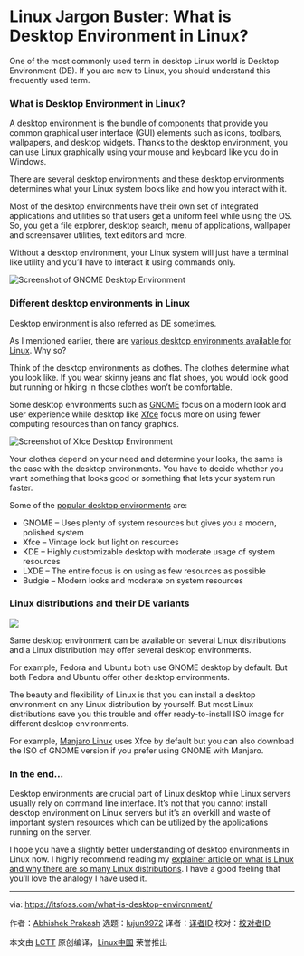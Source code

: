 [#]: collector: (lujun9972)
[#]: translator: (wxy)
[#]: reviewer: ( )
[#]: publisher: ( )
[#]: url: ( )
[#]: subject: (Linux Jargon Buster: What is Desktop Environment in Linux?)
[#]: via: (https://itsfoss.com/what-is-desktop-environment/)
[#]: author: (Abhishek Prakash https://itsfoss.com/author/abhishek/)

Linux Jargon Buster: What is Desktop Environment in Linux?
======

One of the most commonly used term in desktop Linux world is Desktop Environment (DE). If you are new to Linux, you should understand this frequently used term.

### What is Desktop Environment in Linux?

A desktop environment is the bundle of components that provide you common graphical user interface (GUI) elements such as icons, toolbars, wallpapers, and desktop widgets. Thanks to the desktop environment, you can use Linux graphically using your mouse and keyboard like you do in Windows.

There are several desktop environments and these desktop environments determines what your Linux system looks like and how you interact with it.

Most of the desktop environments have their own set of integrated applications and utilities so that users get a uniform feel while using the OS. So, you get a file explorer, desktop search, menu of applications, wallpaper and screensaver utilities, text editors and more.

Without a desktop environment, your Linux system will just have a terminal like utility and you’ll have to interact it using commands only.

![Screenshot of GNOME Desktop Environment][1]

### Different desktop environments in Linux

Desktop environment is also referred as DE sometimes.

As I mentioned earlier, there are [various desktop environments available for Linux][2]. Why so?

Think of the desktop environments as clothes. The clothes determine what you look like. If you wear skinny jeans and flat shoes, you would look good but running or hiking in those clothes won’t be comfortable.

Some desktop environments such as [GNOME][3] focus on a modern look and user experience while desktop like [Xfce][4] focus more on using fewer computing resources than on fancy graphics.

![Screenshot of Xfce Desktop Environment][5]

Your clothes depend on your need and determine your looks, the same is the case with the desktop environments. You have to decide whether you want something that looks good or something that lets your system run faster.

Some of the [popular desktop environments][2] are:

  * GNOME – Uses plenty of system resources but gives you a modern, polished system
  * Xfce – Vintage look but light on resources
  * KDE – Highly customizable desktop with moderate usage of system resources
  * LXDE – The entire focus is on using as few resources as possible
  * Budgie – Modern looks and moderate on system resources



### Linux distributions and their DE variants

![][6]

Same desktop environment can be available on several Linux distributions and a Linux distribution may offer several desktop environments.

For example, Fedora and Ubuntu both use GNOME desktop by default. But both Fedora and Ubuntu offer other desktop environments.

The beauty and flexibility of Linux is that you can install a desktop environment on any Linux distribution by yourself. But most Linux distributions save you this trouble and offer ready-to-install ISO image for different desktop environments.

For example, [Manjaro Linux][7] uses Xfce by default but you can also download the ISO of GNOME version if you prefer using GNOME with Manjaro.

### In the end…

Desktop environments are crucial part of Linux desktop while Linux servers usually rely on command line interface. It’s not that you cannot install desktop environment on Linux servers but it’s an overkill and waste of important system resources which can be utilized by the applications running on the server.

I hope you have a slightly better understanding of desktop environments in Linux now. I highly recommend reading my [explainer article on what is Linux and why there are so many Linux distributions][8]. I have a good feeling that you’ll love the analogy I have used it.

--------------------------------------------------------------------------------

via: https://itsfoss.com/what-is-desktop-environment/

作者：[Abhishek Prakash][a]
选题：[lujun9972][b]
译者：[译者ID](https://github.com/译者ID)
校对：[校对者ID](https://github.com/校对者ID)

本文由 [LCTT](https://github.com/LCTT/TranslateProject) 原创编译，[Linux中国](https://linux.cn/) 荣誉推出

[a]: https://itsfoss.com/author/abhishek/
[b]: https://github.com/lujun9972
[1]: https://i2.wp.com/itsfoss.com/wp-content/uploads/2020/06/gnome-3-36-screenshot.jpg?resize=800%2C450&ssl=1
[2]: https://itsfoss.com/best-linux-desktop-environments/
[3]: https://www.gnome.org/
[4]: https://www.xfce.org/
[5]: https://i0.wp.com/itsfoss.com/wp-content/uploads/2015/12/Ubuntu-XFCE-Chromebook-e1451426418482-1.jpg?resize=701%2C394&ssl=1
[6]: https://i1.wp.com/itsfoss.com/wp-content/uploads/2020/08/what-is-desktop-environment-linux.png?resize=800%2C450&ssl=1
[7]: https://manjaro.org/
[8]: https://itsfoss.com/what-is-linux/

